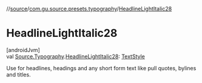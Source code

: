 //[source](../../index.md)/[com.gu.source.presets.typography](index.md)/[HeadlineLightItalic28](-headline-light-italic28.md)

# HeadlineLightItalic28

[androidJvm]\
val [Source.Typography](../com.gu.source/-source/-typography/index.md).[HeadlineLightItalic28](-headline-light-italic28.md): [TextStyle](https://developer.android.com/reference/kotlin/androidx/compose/ui/text/TextStyle.html)

Use for headlines, headings and any short form text like pull quotes, bylines and titles.

